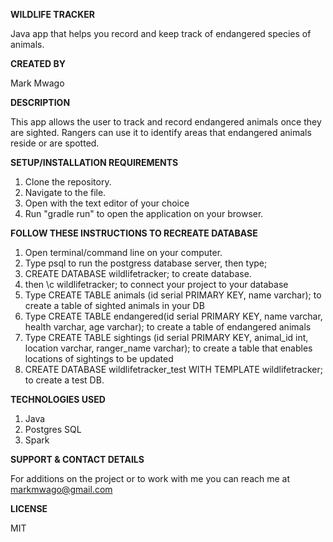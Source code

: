 **WILDLIFE TRACKER**

Java app that helps you record and keep track of endangered species of animals.

**CREATED BY**

Mark Mwago

**DESCRIPTION**

This app allows the user to track and record endangered animals once they are sighted. Rangers can use it to identify areas that endangered animals reside or are spotted.

**SETUP/INSTALLATION REQUIREMENTS**

1. Clone the repository.
2. Navigate to the file.
3. Open with the text editor of your choice
4.  Run "gradle run" to open the application on your browser.

**FOLLOW THESE INSTRUCTIONS TO RECREATE DATABASE**

1. Open terminal/command line on your computer.
2. Type psql to run the postgress database server, then type;
3. CREATE DATABASE wildlifetracker; to create database.
4. then \c wildlifetracker; to connect your project to your database
5. Type CREATE TABLE animals (id serial PRIMARY KEY, name varchar); to create a table of sighted animals in your DB
6. Type CREATE TABLE endangered(id serial PRIMARY KEY, name varchar, health varchar, age varchar); to create a table of endangered animals
7. Type CREATE TABLE sightings (id serial PRIMARY KEY, animal_id int, location varchar, ranger_name varchar); to create a table that enables locations of sightings to be updated
8. CREATE DATABASE wildlifetracker_test WITH TEMPLATE wildlifetracker; to create a test DB.

**TECHNOLOGIES USED**
1. Java
2. Postgres SQL
3. Spark

**SUPPORT & CONTACT DETAILS**

For additions on the project or to work with me you can reach me at markmwago@gmail.com

**LICENSE**

MIT